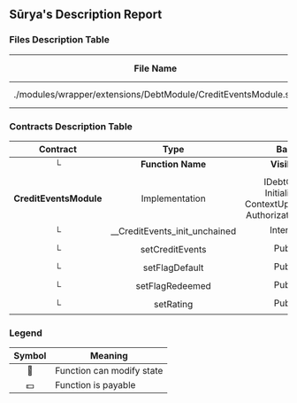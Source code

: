 ## Sūrya's Description Report

### Files Description Table


|  File Name  |  SHA-1 Hash  |
|-------------|--------------|
| ./modules/wrapper/extensions/DebtModule/CreditEventsModule.sol | [object Promise] |


### Contracts Description Table


|  Contract  |         Type        |       Bases      |                  |                 |
|:----------:|:-------------------:|:----------------:|:----------------:|:---------------:|
|     └      |  **Function Name**  |  **Visibility**  |  **Mutability**  |  **Modifiers**  |
||||||
| **CreditEventsModule** | Implementation | IDebtGlobal, Initializable, ContextUpgradeable, AuthorizationModule |||
| └ | __CreditEvents_init_unchained | Internal 🔒 | 🛑  | onlyInitializing |
| └ | setCreditEvents | Public ❗️ | 🛑  | onlyRole |
| └ | setFlagDefault | Public ❗️ | 🛑  | onlyRole |
| └ | setFlagRedeemed | Public ❗️ | 🛑  | onlyRole |
| └ | setRating | Public ❗️ | 🛑  | onlyRole |


### Legend

|  Symbol  |  Meaning  |
|:--------:|-----------|
|    🛑    | Function can modify state |
|    💵    | Function is payable |
